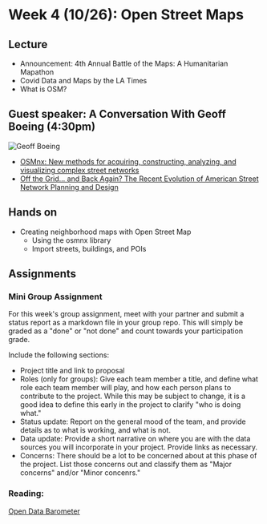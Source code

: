 
# Week 4 (10/26): Open Street Maps

## Lecture 
- Announcement: 4th Annual Battle of the Maps: A Humanitarian Mapathon
- Covid Data and Maps by the LA Times
- What is OSM?

## Guest speaker: A Conversation With Geoff Boeing (4:30pm)

![Geoff Boeing](https://i1.wp.com/geoffboeing.com/wp-content/uploads/2014/08/geoff-boeing-headshot-1.jpg?resize=150%2C150&ssl=1)

*  [OSMnx: New methods for acquiring, constructing, analyzing, and
visualizing complex street networks](https://www.researchgate.net/publication/309738462_OSMnx_New_Methods_for_Acquiring_Constructing_Analyzing_and_Visualizing_Complex_Street_Networks)
*  [Off the Grid… and Back Again? The Recent Evolution of American Street Network Planning and Design](../../readings/boeing_off_the_grid_2020.pdf)

## Hands on
- Creating neighborhood maps with Open Street Map
    - Using the osmnx library
    - Import streets, buildings, and POIs
## Assignments

### Mini Group Assignment
For this week's group assignment, meet with your partner and submit a status report as a markdown file in your group repo. This will simply be graded as a "done" or "not done" and count towards your participation grade.

Include the following sections:
* Project title and link to proposal
* Roles (only for groups): Give each team member a title, and define what role each team member will play, and how each person plans to contribute to the project. While this may be subject to change, it is a good idea to define this early in the project to clarify "who is doing what."
* Status update: Report on the general mood of the team, and provide details as to what is working, and what is not.
* Data update: Provide a short narrative on where you are with the data sources you will incorporate in your project. Provide links as necessary.
* Concerns: There should be a lot to be concerned about at this phase of the project. List those concerns out and classify them as "Major concerns" and/or "Minor concenrs."

### Reading:
[Open Data Barometer](https://opendatabarometer.org/4thedition/report/)
